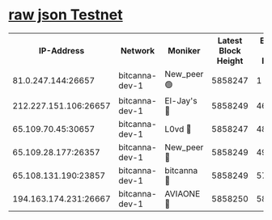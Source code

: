 [raw json Testnet](https://rpc-check.bcat.stavr.tech/bcat/rpc-bcat-result.json)
=


<table><tr><th>IP-Address</th><th>Network</th><th>Moniker</th><th>Latest Block Height</th><th>Earliest Block Height</th><th>Catching Up</th><th>Tx Index</th><th>Voting Power</th><th>Scan Time</th></tr><tr><td>81.0.247.144:26657</td><td>bitcanna-dev-1</td><td>New_peer 🟢</td><td>5858247</td><td>1</td><td>False</td><td>on</td><td>0</td><td>2024-01-06T21:37:02.959070186UTC</td></tr><tr><td>212.227.151.106:26657</td><td>bitcanna-dev-1</td><td>El-Jay's 🔴</td><td>5858249</td><td>4670391</td><td>False</td><td>on</td><td>2218164</td><td>2024-01-06T21:37:09.753844349UTC</td></tr><tr><td>65.109.70.45:30657</td><td>bitcanna-dev-1</td><td>L0vd 🔴</td><td>5858247</td><td>4828155</td><td>False</td><td>on</td><td>7920</td><td>2024-01-06T21:37:03.302222959UTC</td></tr><tr><td>65.109.28.177:26357</td><td>bitcanna-dev-1</td><td>New_peer 🔴</td><td>5858249</td><td>4952911</td><td>False</td><td>on</td><td>2237067</td><td>2024-01-06T21:37:10.155595199UTC</td></tr><tr><td>65.108.131.190:23857</td><td>bitcanna-dev-1</td><td>bitcanna 🔴</td><td>5858249</td><td>5758249</td><td>False</td><td>off</td><td>82368</td><td>2024-01-06T21:37:10.564425154UTC</td></tr><tr><td>194.163.174.231:26667</td><td>bitcanna-dev-1</td><td>AVIAONE 🔴</td><td>5858250</td><td>5843971</td><td>False</td><td>on</td><td>1949865</td><td>2024-01-06T21:37:16.995053141UTC</td></tr></table>